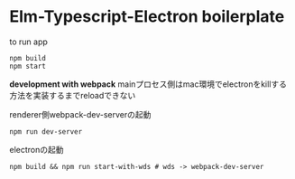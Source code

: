 # Elm-Typescript-Electron boilerplate

to run app
```
npm build
npm start
```

**development with webpack**
mainプロセス側はmac環境でelectronをkillする方法を実装するまでreloadできない

renderer側webpack-dev-serverの起動
```
npm run dev-server
```

electronの起動
```
npm build && npm run start-with-wds # wds -> webpack-dev-server
```
